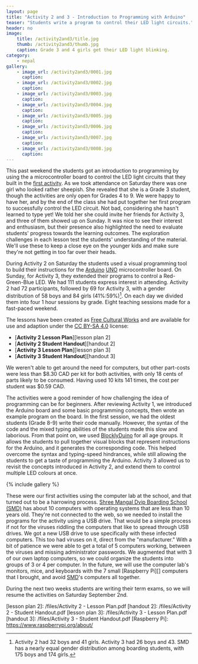 ```yaml
---
layout: page
title: "Activity 2 and 3 - Introduction to Programming with Arduino"
teaser: "Students write a program to control their LED light circuits."
header: no
image: 
    title: /activity2and3/title.jpg
    thumb: /activity2and3/thumb.jpg
    caption: Grade 3 and 4 girls get their LED light blinking.
category:
    - nepal
gallery:
    - image_url: /activity2and3/0001.jpg
      caption: 
    - image_url: /activity2and3/0002.jpg
      caption: 
    - image_url: /activity2and3/0003.jpg
      caption: 
    - image_url: /activity2and3/0004.jpg
      caption: 
    - image_url: /activity2and3/0005.jpg
      caption: 
    - image_url: /activity2and3/0006.jpg
      caption: 
    - image_url: /activity2and3/0007.jpg
      caption: 
    - image_url: /activity2and3/0008.jpg
      caption:       
---
```


This past weekend the students got an introduction to programming by using the a microcontroller board to control the LED light circuits that they built in the [first activity][1]. As we took attendance on Saturday there was one girl who looked rather sheepish. She revealed that she is a Grade 3 student, though the activities are only open for Grades 4 to 9. We were happy to have her, and by the end of the class she had put together her first program to successfully control the LED circuit. Not bad, considering she hasn't learned to type yet! We told her she could invite her friends for Activity 3, and three of them showed up on Sunday. It was nice to see their interest and enthusiasm, but their presence also highlighted the need to evaluate students' progress towards the learning outcomes. The exploration challenges in each lesson test the students' understanding of the material. We'll use these to keep a close eye on the younger kids and make sure they're not getting in too far over their heads.

During Activity 2 on Saturday the students used a visual programming tool to build their instructions for the [Arduino][] [UNO][] microcontroller board. On Sunday, for Activity 3, they extended their programs to control a Red-Green-Blue LED. We had 111 students express interest in attending. Activity 2 had 72 participants, followed by 69 for Activity 3, with a gender distribution of 58 boys and 84 girls (41%:59%)[^1]. On each day we divided them into four 1 hour sessions by grade. Eight teaching sessions made for a fast-paced weekend.

The lessons have been created as [Free Cultural Works][] and are available for use and adaption under the [CC BY-SA 4.0][] license:

*	[**Activity 2 Lesson Plan**][lesson plan 2]
*	[**Activity 2 Student Handout**][handout 2]
*	[**Activity 3 Lesson Plan**][lesson plan 3]
*	[**Activity 3 Student Handout**][handout 3]

We weren't able to get around the need for computers, but other part-costs were less than $8.30 CAD  per kit for both activities, with only 18 cents of parts likely to be consumed. Having used 10 kits 141 times, the cost per student was $0.59 CAD.

The activities were a good reminder of how challenging the idea of programming can be for beginners. After reviewing Activity 1, we introduced the Arduino board and some basic programming concepts, then wrote an example program on the board. In the first session, we had the oldest students (Grade 8-9) write their code manually. However, the syntax of the code and the mixed typing abilities of the students made this slow and laborious. From that point on, we used [BlocklyDuino][2] for all age groups. It allows the students to pull together visual blocks that represent instructions for the Arduino, and it generates the corresponding code. This helped overcome the syntax and typing-speed hindrances, while still allowing the students to get a taste of programming the Arduino. Activity 3 allowed us to revisit the concepts introduced in Activity 2, and extend them to control multiple LED colours at once.

{% include gallery %}

These were our first activities using the computer lab at the school, and that turned out to be a harrowing process. [Shree Mangal Dvip Boarding School (SMD)][SMD] has about 10 computers with operating systems that are less than 10 years old. They're not connected to the web, so we needed to install the programs for the activity using a USB drive. That would be a simple process if not for the viruses riddling the computers that like to spread through USB drives. We got a new USB drive to use specifically with these infected computers. This too had viruses on it, direct from the "manufacturer." With a bit of patience we were able to get a total of 5 computers working, between the viruses and missing administrator passwords. We augmented that with 3 of our own laptop computers, so we could organize the students into groups of 3 or 4 per computer. In the future, we will use the computer lab's monitors, mice, and keyboards with the 7 small [Raspberry Pi][] computers that I brought, and avoid [SMD][]'s computers all together.

During the next two weeks students are writing their term exams, so we will resume the activities on Saturday September 2nd.

[^1]: Activity 2 had 32 boys and 41 girls. Activity 3 had 26 boys and 43. SMD has a nearly equal gender distribution among boarding students, with 175 boys and 174 girls.

[SMD]:https://www.himalayanchildren.org/
[1]: /nepal/activityoneled/
[Arduino]: https://www.arduino.cc/en/Main/AboutUs
[UNO]: https://store.arduino.cc/usa/arduino-uno-rev3
[2]: https://blocklyduino.github.io/BlocklyDuino/blockly/apps/blocklyduino/
[CC BY-SA 4.0]: https://creativecommons.org/licenses/by-sa/4.0/
[Free Cultural Works]: https://creativecommons.org/share-your-work/public-domain/freeworks/
[lesson plan 2]: /files/Activity 2 - Lesson Plan.pdf
[handout 2]: /files/Activity 2 - Student Handout.pdf
[lesson plan 3]: /files/Activity 3 - Lesson Plan.pdf
[handout 3]: /files/Activity 3 - Student Handout.pdf
[Raspberry Pi]: https://www.raspberrypi.org/about/

